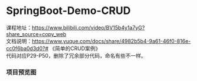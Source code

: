 # SpringBoot-Demo-CRUD
课程地址：https://www.bilibili.com/video/BV15b4y1a7yG?share_source=copy_web  
文档说明：https://www.yuque.com/docs/share/4982b5b4-9a61-46f0-816e-cc0f6ba0d3d0?# 《简单的CRUD案例》  
代码对应P29-P50，删除了冗余部分代码，命名有些不一样。
### 项目预览图

